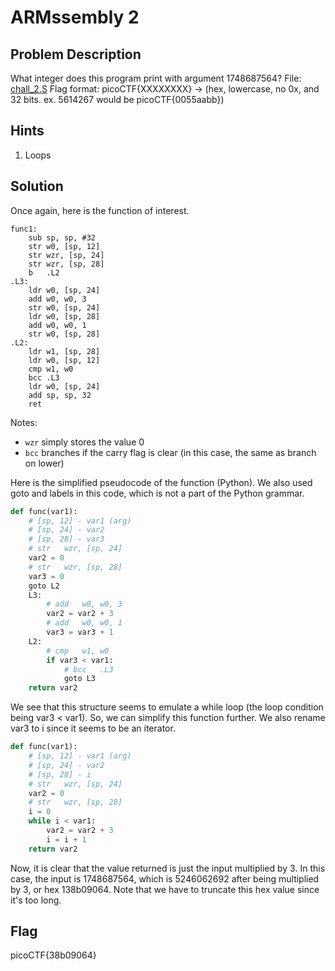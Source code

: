 # ARMssembly 2

## Problem Description

What integer does this program print with argument 1748687564? File: [chall_2.S](https://mercury.picoctf.net/static/225b8846edf2234e9ce85aaab176b062/chall_2.S) Flag format: picoCTF{XXXXXXXX} -> (hex, lowercase, no 0x, and 32 bits. ex. 5614267 would be picoCTF{0055aabb})

## Hints

1. Loops

## Solution

Once again, here is the function of interest.

```arm
func1:
    sub sp, sp, #32
    str w0, [sp, 12]
    str wzr, [sp, 24]
    str wzr, [sp, 28]
    b   .L2
.L3:
    ldr w0, [sp, 24]
    add w0, w0, 3
    str w0, [sp, 24]
    ldr w0, [sp, 28]
    add w0, w0, 1
    str w0, [sp, 28]
.L2:
    ldr w1, [sp, 28]
    ldr w0, [sp, 12]
    cmp w1, w0
    bcc .L3
    ldr w0, [sp, 24]
    add sp, sp, 32
    ret
```

Notes:
- `wzr` simply stores the value 0
- `bcc` branches if the carry flag is clear (in this case, the same as branch on lower)

Here is the simplified pseudocode of the function (Python). We also used goto and labels in this code, which is not a part of the Python grammar.

```python
def func(var1):
    # [sp, 12] - var1 (arg)
    # [sp, 24] - var2
    # [sp, 28] - var3
    # str   wzr, [sp, 24]
    var2 = 0
    # str   wzr, [sp, 28]
    var3 = 0
    goto L2
    L3:
        # add   w0, w0, 3
        var2 = var2 + 3
        # add   w0, w0, 1
        var3 = var3 + 1
    L2:
        # cmp   w1, w0
        if var3 < var1:
            # bcc   .L3
            goto L3
    return var2
```

We see that this structure seems to emulate a while loop (the loop condition being var3 < var1). So, we can simplify this function further. We also rename var3 to i since it seems to be an iterator.

```python
def func(var1):
    # [sp, 12] - var1 (arg)
    # [sp, 24] - var2
    # [sp, 28] - i
    # str   wzr, [sp, 24]
    var2 = 0
    # str   wzr, [sp, 28]
    i = 0
    while i < var1:
        var2 = var2 + 3
        i = i + 1
    return var2
```

Now, it is clear that the value returned is just the input multiplied by 3. In this case, the input is 1748687564, which is 5246062692 after being multiplied by 3, or hex 138b09064. Note that we have to truncate this hex value since it's too long.

## Flag

picoCTF{38b09064}
